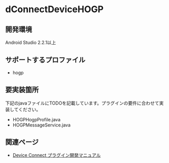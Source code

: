 # dConnectDeviceHOGP

## 開発環境
Android Studio 2.2.1以上

## サポートするプロファイル
- hogp

## 要実装箇所
下記のjavaファイルにTODOを記載しています。プラグインの要件に合わせて実装してください。

- HOGPHogpProfile.java
- HOGPMessageService.java


## 関連ページ
- [Device Connect プラグイン開発マニュアル](https://github.com/DeviceConnect/DeviceConnect-Android/wiki/DevicePlugin-Manual-for-Android-Studio-110)
